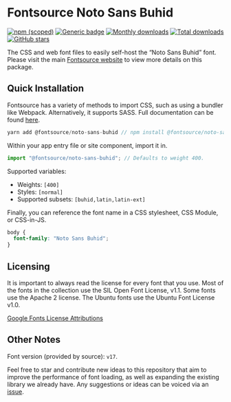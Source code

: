 # Fontsource Noto Sans Buhid

[![npm (scoped)](https://img.shields.io/npm/v/@fontsource/noto-sans-buhid?color=brightgreen)](https://www.npmjs.com/package/@fontsource/noto-sans-buhid) [![Generic badge](https://img.shields.io/badge/fontsource-passing-brightgreen)](https://github.com/fontsource/fontsource) [![Monthly downloads](https://badgen.net/npm/dm/@fontsource/noto-sans-buhid)](https://github.com/fontsource/fontsource) [![Total downloads](https://badgen.net/npm/dt/@fontsource/noto-sans-buhid)](https://github.com/fontsource/fontsource) [![GitHub stars](https://img.shields.io/github/stars/fontsource/fontsource.svg?style=social&label=Star)](https://github.com/fontsource/fontsource/stargazers)

The CSS and web font files to easily self-host the “Noto Sans Buhid” font. Please visit the main [Fontsource website](https://fontsource.org/fonts/noto-sans-buhid) to view more details on this package.

## Quick Installation

Fontsource has a variety of methods to import CSS, such as using a bundler like Webpack. Alternatively, it supports SASS. Full documentation can be found [here](https://fontsource.org/docs/introduction).

```javascript
yarn add @fontsource/noto-sans-buhid // npm install @fontsource/noto-sans-buhid
```

Within your app entry file or site component, import it in.

```javascript
import "@fontsource/noto-sans-buhid"; // Defaults to weight 400.
```

Supported variables:

- Weights: `[400]`
- Styles: `[normal]`
- Supported subsets: `[buhid,latin,latin-ext]`

Finally, you can reference the font name in a CSS stylesheet, CSS Module, or CSS-in-JS.

```css
body {
  font-family: "Noto Sans Buhid";
}
```

## Licensing

It is important to always read the license for every font that you use.
Most of the fonts in the collection use the SIL Open Font License, v1.1. Some fonts use the Apache 2 license. The Ubuntu fonts use the Ubuntu Font License v1.0.

[Google Fonts License Attributions](https://fonts.google.com/attribution)

## Other Notes

Font version (provided by source): `v17`.

Feel free to star and contribute new ideas to this repository that aim to improve the performance of font loading, as well as expanding the existing library we already have. Any suggestions or ideas can be voiced via an [issue](https://github.com/fontsource/fontsource/issues).
